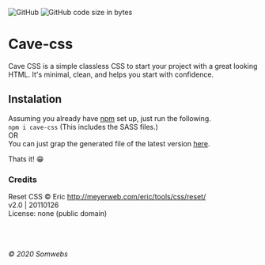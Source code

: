 
![GitHub](https://img.shields.io/github/license/somwebs/cave-css)
![GitHub code size in bytes](https://img.shields.io/github/languages/code-size/somwebs/cave-css)
# Cave-css
Cave CSS is a simple classless CSS to start your project with a great looking HTML. It's minimal, clean, and helps you start with confidence.

## Instalation
Assuming you already have [npm](https://nodejs.org/en/) set up, just run the following. <br>
`npm i cave-css`
 (This includes the SASS files.)
<br>
OR
<br>
You can just grap the generated file of the latest version [here](https://cdn.cave.somwebs.com/cave/cave.css).

Thats it! 😁


### Credits
Reset CSS © Eric http://meyerweb.com/eric/tools/css/reset/ <br>
   v2.0 | 20110126 <br>
   License: none (public domain) <br>
<br>
<br>
<br>

*© 2020 Somwebs*



